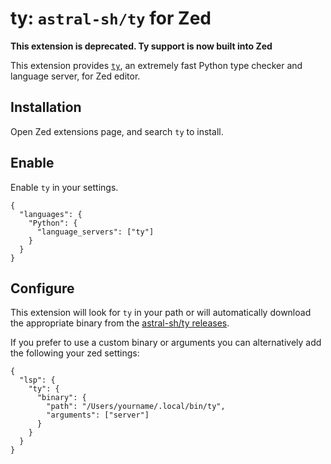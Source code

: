# ty: `astral-sh/ty` for Zed

**This extension is deprecated. Ty support is now built into Zed**

This extension provides [`ty`](https://github.com/astral-sh/ty), an extremely fast Python type checker and language server, for Zed editor.

## Installation

Open Zed extensions page, and search `ty` to install.

## Enable

Enable `ty` in your settings.

```jsonc
{
  "languages": {
    "Python": {
      "language_servers": ["ty"]
    }
  }
}
```

## Configure

This extension will look for `ty` in your path or will automatically download the appropriate binary from the [astral-sh/ty releases](https://github.com/astral-sh/ty/releases).

If you prefer to use a custom binary or arguments you can alternatively add the following your zed settings:

```jsonc
{
  "lsp": {
    "ty": {
      "binary": {
        "path": "/Users/yourname/.local/bin/ty",
        "arguments": ["server"]
      }
    }
  }
}
```
